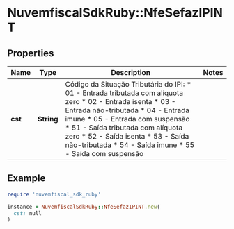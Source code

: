 # NuvemfiscalSdkRuby::NfeSefazIPINT

## Properties

| Name | Type | Description | Notes |
| ---- | ---- | ----------- | ----- |
| **cst** | **String** | Código da Situação Tributária do IPI:  * 01 - Entrada tributada com alíquota zero  * 02 - Entrada isenta  * 03 - Entrada não-tributada  * 04 - Entrada imune  * 05 - Entrada com suspensão  * 51 - Saída tributada com alíquota zero  * 52 - Saída isenta  * 53 - Saída não-tributada  * 54 - Saída imune  * 55 - Saída com suspensão |  |

## Example

```ruby
require 'nuvemfiscal_sdk_ruby'

instance = NuvemfiscalSdkRuby::NfeSefazIPINT.new(
  cst: null
)
```

